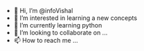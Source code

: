 - 👋 Hi, I’m @infoVishal
- 👀 I’m interested in learning a new concepts
- 🌱 I’m currently learning python
- 💞️ I’m looking to collaborate on ...
- 📫 How to reach me ...

<!---
infoVishal/infoVishal is a ✨ special ✨ repository because its `README.md` (this file) appears on your GitHub profile.
You can click the Preview link to take a look at your changes.
--->

